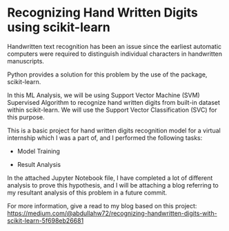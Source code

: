 # Recognizing Hand Written Digits using scikit-learn

Handwritten text recognition has been an issue since the earliest automatic computers were required to distinguish individual characters in handwritten manuscripts.

Python provides a solution for this problem by the use of the package, scikit-learn.

In this ML Analysis, we will be using Support Vector Machine (SVM) Supervised Algorithm to recognize hand written digits from built-in dataset within scikit-learn. We will use the Support Vector Classification (SVC) for this purpose.

This is a basic project for hand written digits recognition model for a virtual internship which I was a part of, and I performed the following tasks:

- Model Training

- Result Analysis



In the attached Jupyter Notebook file, I have completed a lot of different analysis to prove this hypothesis, and I will be attaching a blog referring to my resultant analysis of this problem in a future commit.

For more information, give a read to my blog based on this project: https://medium.com/@abdullahw72/recognizing-handwritten-digits-with-scikit-learn-5f698eb26681
